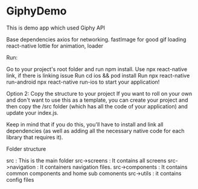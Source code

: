 # GiphyDemo
This is demo app which used Giphy API

Base dependencies
axios for networking.
fastImage for good gif loading
react-native lottie for animation, loader


Run:

Go to your project's root folder and run npm install.
Use npx react-native link, if there is linking issue
Run cd ios && pod install
Run  npx react-native run-android npx react-native run-ios to start your application!


Option 2: Copy the structure to your project
If you want to roll on your own and don't want to use this as a template, you can create your project and then copy the /src folder (which has all the code of your application) and update your index.js.

Keep in mind that if you do this, you'll have to install and link all dependencies (as well as adding all the necessary native code for each library that requires it).

Folder structure

src : This is the main folder
src->screens : It contains all screens
src->navigation : It containers navigation files.
src->components : It contains common components and home sub comonents
src->utils : it contains config files
